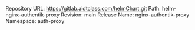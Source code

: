 Repository URL: https://gitlab.aidtclass.com/helmChart.git
Path: helm-nginx-authentik-proxy
Revision: main
Release Name: nginx-authentik-proxy
Namespace: auth-proxy